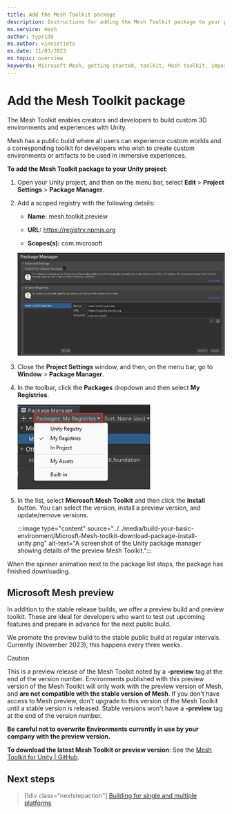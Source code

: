 ```yaml
---
title: Add the Mesh Toolkit package
description: Instructions for adding the Mesh Toolkit package to your project.
ms.service: mesh
author: typride
ms.author: vinnietieto
ms.date: 11/03/2023
ms.topic: overview
keywords: Microsoft Mesh, getting started, toolkit, Mesh toolkit, import, registry, scoped registry, packages
---
```


# Add the Mesh Toolkit package

The Mesh Toolkit enables creators and developers to build custom 3D environments and experiences with Unity.

Mesh has a public build where all users can experience custom worlds and a corresponding toolkit for developers who wish to create custom environments or artifacts to be used in immersive experiences.

**To add the Mesh Toolkit package to your Unity project**:

1. Open your Unity project, and then on the menu bar, select **Edit** > **Project Settings** > **Package Manager**.

1. Add a scoped registry with the following details:

   - **Name:** mesh.toolkit.preview

   - **URL:** https://registry.npmjs.org

   - **Scopes(s):** com.microsoft

   ![A screenshot of the Project Settings window with the Package Manager Scope Registry Configuration displayed.](../../media/build-your-basic-environment/configure-scoped-registry.png)

1. Close the **Project Settings** window, and then, on the menu bar, go to **Window** > **Package Manager**.

1. In the toolbar, click the **Packages** dropdown and then select **My Registries**.

   ![A screenshot of the Package Manager with the Packages drop down highlighted.](../../media/build-your-basic-environment/001-packages-drop-down.png)

1. In the list, select **Microsoft Mesh Toolkit** and then click the **Install**  button. You can select the version, install a preview version, and update/remove versions.

    :::image type="content" source="../../media/build-your-basic-environment/Microsft-Mesh-toolkit-download-package-install-unity.png" alt-text="A screenshot of the Unity package manager showing details of the preview Mesh Toolkit.":::

When the spinner animation next to the package list stops, the package has finished downloading. 

## Microsoft Mesh preview

In addition to the stable release builds, we offer a preview build and preview toolkit. These are ideal for developers who want to test out upcoming features and prepare in advance for the next public build.

We promote the preview build to the stable public build at regular intervals. Currently (November 2023), this happens every three weeks.

> [!Caution]
> This is a preview release of the Mesh Toolkit noted by a **-preview** tag at the end of the version number.  Environments published with this preview version of the Mesh Toolkit will only work with the preview version of Mesh, and **are not compatible with the stable version of Mesh**. If you don't have access to Mesh preview, don't upgrade to this version of the Mesh Toolkit until a stable version is released. Stable versions won't have a **-preview** tag at the end of the version number.  
>
> **Be careful not to overwrite Environments currently in use by your company with the preview version.**

**To download the latest Mesh Toolkit or preview version**:
See the [Mesh Toolkit for Unity | GitHub](https://github.com/microsoft/Mesh-Toolkit-Unity/releases).

## Next steps

> [!div class="nextstepaction"]
> [Building for single and multiple platforms](build-for-single-and-multiple-platforms.md)
